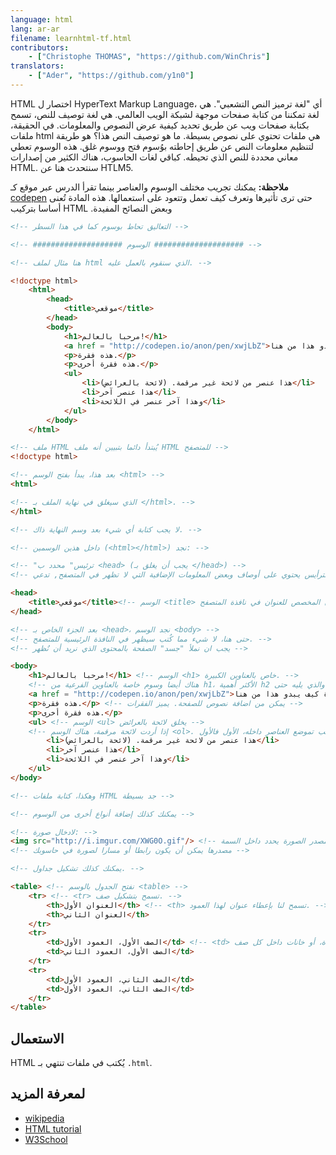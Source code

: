 ```yaml
---
language: html
lang: ar-ar
filename: learnhtml-tf.html
contributors:
    - ["Christophe THOMAS", "https://github.com/WinChris"]
translators:
    - ["Ader", "https://github.com/y1n0"]
---
```


HTML اختصار ل HyperText Markup Language، أي "لغة ترميز النص التشعبي".
هي لغة تمكننا من كتابة صفحات موجهة لشبكة الويب العالمي.
هي لغة توصيف للنص، تسمح بكتابة صفحات ويب عن طريق تحديد كيفية عرض النصوص والمعلومات.
في الحقيقة، ملفات html هي ملفات تحتوي على نصوص بسيطة.
ما هو توصيف النص هذا؟ هو طريقة لتنظيم معلومات النص عن طريق إحاطته بوُسوم فتح ووسوم غلق.
هذه الوسوم تعطي معاني محددة للنص الذي تحيطه.
كباقي لغات الحاسوب، هناك الكثير من إصدارات HTML. سنتحدث هنا عن HTLM5.

**ملاحظة:** يمكنك تجريب مختلف الوسوم والعناصر بينما تقرأ الدرس عبر موقع كـ [codepen](http://codepen.io/pen/) حتى ترى تأثيرها وتعرف كيف تعمل وتتعود على استعمالها.
هذه المادة تُعنى أساسا بتركيب HTML .وبعض النصائح المفيدة


```html
<!-- التعاليق تحاط بوسوم كما في هذا السطر -->

<!-- #################### الوسوم #################### -->

<!-- هنا مثال لملف html الذي سنقوم بالعمل عليه. -->

<!doctype html>
	<html>
		<head>
			<title>موقعي</title>
		</head>
		<body>
			<h1>مرحبا بالعالم!</h1>
			<a href = "http://codepen.io/anon/pen/xwjLbZ">الق نظرة كيف يبدو هذا من هنا</a>
			<p>هذه فقرة.</p>
			<p>هذه فقرة أخرى.</p>
			<ul>
				<li>هذا عنصر من لائحة غير مرقمة. (لائحة بالعرائض)</li>
				<li>هذا عنصر آخر</li>
				<li>وهذا آخر عنصر في اللائحة</li>
			</ul>
		</body>
	</html>

<!-- ملف HTML يُبتدأ دائما بتبيين أنه ملف HTML للمتصفح -->
<!doctype html>

<!-- بعد هذا، يبدأ بفتح الوسم <html> -->
<html>

<!-- الذي سيغلق في نهاية الملف بـ </html>. -->
</html>

<!-- لا يجب كتابة أي شيء بعد وسم النهاية ذاك. -->

<!-- داخل هذين الوسمين (<html></html>) نجد: -->

<!-- "ترئيس" محدد ب <head> (يجب أن يغلق بـ </head>) -->
<!-- الترأيس يحتوي على أوصاف وبعض المعلومات الإضافية التي لا تظهر في المتصفح, تدعي metadata (المعلومات الوصفية) -->

<head>
	<title>موقعي</title><!-- الوسم <title> يحدد للمتصفح العنوان الذي يظهر في المكان المخصص للعنوان في نافذة المتصفح. -->
</head>

<!-- بعد الجزء الخاص بـ <head>، نجد الوسم <body> -->
<!-- حتى هنا، لا شيء مما كُتب سيظهر في النافذة الرئيسية للمتصفح. -->
<!-- يجب ان نملأ "جسد" الصفحة بالمحتوى الذي نريد أن نُظهر -->

<body>
	<h1>مرحبا بالعالم!</h1> <!-- الوسم <h1> خاص بالعناوين الكبيرة. -->
	<!-- هناك أيضا وسوم خاصة بالعناوين الفرعية من h1، الأكثر أهمية h2 والذي يليه حتى h6 الذي هو آخر عنوان داخلي. -->
	<a href = "http://codepen.io/anon/pen/xwjLbZ">ألق نظرة كيف يبدو هذا من هنا</a> <!-- يظهر رابطا للصفحة التي داخل السمة href="" -->
	<p>هذه فقرة.</p> <!-- يمكن من اضافة نصوص للصفحة. يميز الفقرات -->
	<p>هذه فقرة أخرى.</p>
	<ul> <!-- الوسم <ul> يخلق لائحة بالعرائض -->
	<!-- إذا أردت لائحة مرقمة، هناك الوسم <ol>. ويكون الترتيب فيه حسب تموضع العناصر داخله، الأول فالأول. -->
		<li>هذا عنصر من لائحة غير مرقمة. (لائحة بالعرائض)</li>
		<li>هذا عنصر آخر</li>
		<li>وهذا آخر عنصر في اللائحة</li>
	</ul>
</body>

<!-- وهكذا، كتابة ملفات HTML جد بسيطة -->

<!-- يمكنك كذلك إضافة أنواع أخرى من الوسوم -->

<!-- لادخال صورة: -->
<img src="http://i.imgur.com/XWG0O.gif"/> <!-- مصدر الصورة يحدد داخل السمة: src="" -->
<!-- مصدرها يمكن أن يكون رابطا أو مسارا لصورة في حاسوبك -->

<!-- يمكنك كذلك تشكيل جداول. -->

<table> <!-- نفتح الجدول بالوسم <table> -->
	<tr> <!-- <tr> تسمح بتشكيل صف. -->
		<th>العنوان الأول</th> <!-- <th> تسمح لنا بإعطاء عنوان لهذا العمود. -->
		<th>العنوان الثاني</th>
	</tr>
	<tr>
		<td>الصف الأول، العمود الأول</td> <!-- <td> تسمح بتشكيل الأعمدة، أو خانات داخل كل صف. -->
		<td>الصف الأول، العمود الثاني</td>
	</tr>
	<tr>
		<td>الصف الثاني، العمود الأول</td>
		<td>الصف الثاني، العمود الأول</td>
	</tr>
</table>

```

## الاستعمال

HTML يُكتب في ملفات تنتهي بـ `.html`.

## لمعرفة المزيد

* [wikipedia](https://en.wikipedia.org/wiki/HTML)
* [HTML tutorial](https://developer.mozilla.org/en-US/docs/Web/HTML)
* [W3School](http://www.w3schools.com/html/html_intro.asp)
